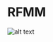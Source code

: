 # RFMM

![alt text](https://cdn.discordapp.com/attachments/551584643728670747/551585254423396383/unknown.png "Development picture")
